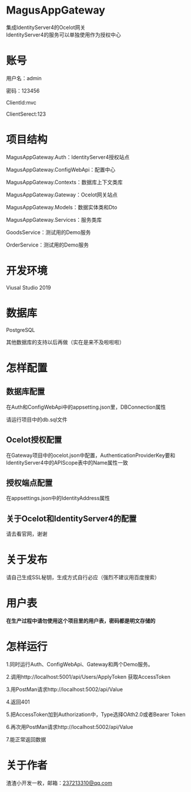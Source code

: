 # MagusAppGateway
集成IdentityServer4的Ocelot网关   
IdentityServer4的服务可以单独使用作为授权中心

# 账号
用户名：admin   

密码：123456   

ClientId:mvc   

ClientSerect:123   

# 项目结构
MagusAppGateway.Auth：IdentityServer4授权站点   

MagusAppGateway.ConfigWebApi：配置中心   

MagusAppGateway.Contexts：数据库上下文类库   

MagusAppGateway.Gateway：Ocelot网关站点   

MagusAppGateway.Models：数据实体类和Dto   

MagusAppGateway.Services：服务类库   

GoodsService：测试用的Demo服务   

OrderService：测试用的Demo服务   


# 开发环境
Viusal Studio 2019

# 数据库
PostgreSQL   

其他数据库的支持以后再做（实在是来不及啦啦啦）

# 怎样配置
## 数据库配置
在Auth和ConfigWebApi中的appsetting.json里，DBConnection属性   

请运行项目中的db.sql文件   

## Ocelot授权配置
在Gateway项目中的ocelot.json中配置，AuthenticationProviderKey要和IdentityServer4中的APIScope表中的Name属性一致   

## 授权端点配置
在appsettings.json中的IdentityAddress属性   

## 关于Ocelot和IdentityServer4的配置
请去看官网，谢谢   


# 关于发布
请自己生成SSL秘钥，生成方式自行必应（强烈不建议用百度搜索）   

# 用户表
__在生产过程中请勿使用这个项目里的用户表，密码都是明文存储的__

# 怎样运行
1.同时运行Auth、ConfigWebApi、Gateway和两个Demo服务。   

2.调用http://localhost:5001/api/Users/ApplyToken 获取AccessToken   

3.用PostMan请求http://localhost:5002/api/Value   

4.返回401   

5.把AccessToken加到Authorization中，Type选择OAth2.0或者Bearer Token   

6.再次用PostMan请求http://localhost:5002/api/Value   

7.能正常返回数据
# 关于作者
渣渣小开发一枚，邮箱：237213310@qq.com
